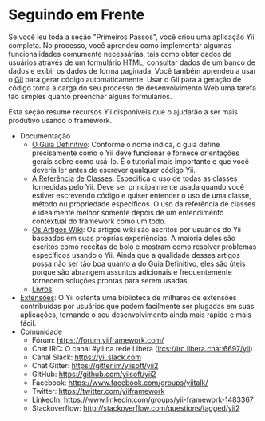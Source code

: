 Seguindo em Frente
==================

Se você leu toda a seção "Primeiros Passos", você criou uma aplicação Yii
completa. No processo, você aprendeu como implementar algumas funcionalidades comumente necessárias, tais como obter dados de usuários através de um formulário
HTML, consultar dados de um banco de dados e exibir os dados de forma paginada.
Você também aprendeu a usar o [Gii](tool-gii.md) para gerar código automaticamente.
Usar o Gii para a geração de código torna a carga do seu processo de desenvolvimento
Web uma tarefa tão simples quanto preencher alguns formulários.

Esta seção resume recursos Yii disponíveis que o ajudarão a ser mais produtivo usando o framework.

* Documentação
    - [O Guia Definitivo](http://www.yiiframework.com/doc-2.0/guide-README.html):
      Conforme o nome indica, o guia define precisamente como o Yii deve funcionar
      e fornece orientações gerais sobre como usá-lo. É o tutorial mais importante e que você deveria ler antes de escrever qualquer código Yii.
    - [A Referência de Classes](http://www.yiiframework.com/doc-2.0/index.html):
      Especifica o uso de todas as classes fornecidas pelo Yii. Deve ser
      principalmente usada quando você estiver escrevendo código e quiser entender o uso de uma classe, método ou propriedade específicos. O uso da referência
      de classes é idealmente melhor somente depois de um entendimento contextual do framework como um todo.
    - [Os Artigos Wiki](http://www.yiiframework.com/wiki/?tag=yii2):
      Os artigos wiki são escritos por usuários do Yii baseados em suas próprias experiências. A maioria deles são escritos como receitas de bolo e mostram
      como resolver problemas específicos usando o Yii. Ainda que a qualidade desses artigos possa não ser tão boa quanto a do Guia Definitivo, eles são úteis porque são abrangem assuntos adicionais e frequentemente fornecem
      soluções prontas para serem usadas.
    - [Livros](https://www.yiiframework.com/books)
* [Extensões](http://www.yiiframework.com/extensions/):
  O Yii ostenta uma biblioteca de milhares de extensões contribuídas por usuários que podem facilmente ser plugadas em suas aplicações, tornando
  o seu desenvolvimento ainda mais rápido e mais fácil.
* Comunidade
    - Fórum: <https://forum.yiiframework.com/>
    - Chat IRC: O canal #yii na rede Libera (<ircs://irc.libera.chat:6697/yii>)
    - Canal Slack: <https://yii.slack.com>
    - Chat Gitter: <https://gitter.im/yiisoft/yii2>
    - GitHub: <https://github.com/yiisoft/yii2>
    - Facebook: <https://www.facebook.com/groups/yiitalk/>
    - Twitter: <https://twitter.com/yiiframework>
    - LinkedIn: <https://www.linkedin.com/groups/yii-framework-1483367>
    - Stackoverflow: <http://stackoverflow.com/questions/tagged/yii2>
